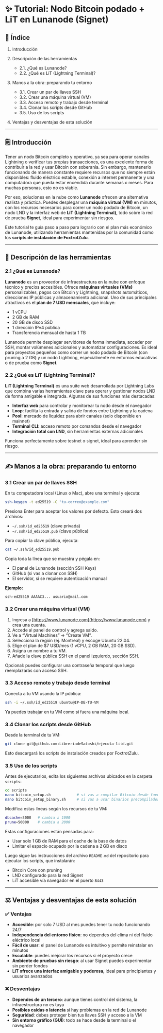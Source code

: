 # ✨ Tutorial: Nodo Bitcoin podado + LiT en Lunanode (Signet)

## 🧠 Índice

1. Introducción
2. Descripción de las herramientas

   * 2.1. ¿Qué es Lunanode?
   * 2.2. ¿Qué es LiT (Lightning Terminal)?
3. Manos a la obra: preparando tu entorno

   * 3.1. Crear un par de llaves SSH
   * 3.2. Crear una máquina virtual (VM)
   * 3.3. Acceso remoto y trabajo desde terminal
   * 3.4. Clonar los scripts desde GitHub
   * 3.5. Uso de los scripts
4. Ventajas y desventajas de esta solución

---

## 🗒️ Introducción

Tener un nodo Bitcoin completo y operativo, ya sea para operar canales Lightning o verificar tus propias transacciones, es una excelente forma de contribuir a la red y usar Bitcoin con soberanía. Sin embargo, mantenerlo funcionando de manera constante requiere recursos que no siempre están disponibles: fluido eléctrico estable, conexión a internet permanente y una computadora que pueda estar encendida durante semanas o meses. Para muchas personas, esto no es viable.

Por eso, soluciones en la nube como **Lunanode** ofrecen una alternativa realista y práctica. Puedes desplegar una **máquina virtual (VM)** en minutos, con los recursos necesarios para correr un nodo podado de Bitcoin, un nodo LND y la interfaz web de **LiT (Lightning Terminal)**, todo sobre la red de prueba **Signet**, ideal para experimentar sin riesgos.

Este tutorial te guía paso a paso para lograrlo con el plan más económico de Lunanode, utilizando herramientas mantenidas por la comunidad como los **scripts de instalación de FoxtrotZulu**.

---

## 🔧 Descripción de las herramientas

### 2.1 ¿Qué es Lunanode?

**Lunanode** es un proveedor de infraestructura en la nube con enfoque técnico y precios accesibles. Ofrece **máquinas virtuales (VMs)** personalizables, pagos con Bitcoin y Lightning, snapshots automáticos, direcciones IP públicas y almacenamiento adicional. Uno de sus principales atractivos es el **plan de 7 USD mensuales**, que incluye:

* 1 vCPU
* 2 GB de RAM
* 20 GB de disco SSD
* 1 dirección IPv4 pública
* Transferencia mensual de hasta 1 TB

Lunanode permite desplegar servidores de forma inmediata, acceder por SSH, montar volúmenes adicionales y automatizar configuraciones. Es ideal para proyectos pequeños como correr un nodo podado de Bitcoin (con pruning a 2 GB) y un nodo Lightning, especialmente en entornos educativos o de prueba como **Signet**.

### 2.2 ¿Qué es LiT (Lightning Terminal)?

**LiT (Lightning Terminal)** es una suite web desarrollada por Lightning Labs que combina varias herramientas clave para operar y gestionar nodos LND de forma amigable e integrada. Algunas de sus funciones más destacadas:

* **Interfaz web** para controlar y monitorear tu nodo desde el navegador
* **Loop**: facilita la entrada y salida de fondos entre Lightning y la cadena
* **Pool**: mercado de liquidez para abrir canales (solo disponible en mainnet)
* **Terminal CLI**: acceso remoto por comandos desde el navegador
* **Integración total con LND**, sin herramientas externas adicionales

Funciona perfectamente sobre testnet o signet, ideal para aprender sin riesgo.

---

## ✍️ Manos a la obra: preparando tu entorno

### 3.1 Crear un par de llaves SSH

En tu computadora local (Linux o Mac), abre una terminal y ejecuta:

```bash
ssh-keygen -t ed25519 -C "tu-correo@example.com"
```

Presiona Enter para aceptar los valores por defecto. Esto creará dos archivos:

* `~/.ssh/id_ed25519` (clave privada)
* `~/.ssh/id_ed25519.pub` (clave pública)

Para copiar la clave pública, ejecuta:

```bash
cat ~/.ssh/id_ed25519.pub
```

Copia toda la línea que se muestra y pégala en:

* El panel de Lunanode (sección SSH Keys)
* GitHub (si vas a clonar con SSH)
* El servidor, si se requiere autenticación manual

**Ejemplo:**

```
ssh-ed25519 AAAAC3... usuario@mail.com
```

### 3.2 Crear una máquina virtual (VM)

1. Ingresa a [https://www.lunanode.com](https://www.lunanode.com) y crea una cuenta.
2. Accede al panel de control y agrega saldo.
3. Ve a “Virtual Machines” → “Create VM”.
4. Selecciona la región (ej. Montreal) y escoge Ubuntu 22.04.
5. Elige el plan de \$7 USD/mes (1 vCPU, 2 GB RAM, 20 GB SSD).
6. Asigna un nombre a tu VM.
7. Añade la clave pública SSH en el panel izquierdo, sección SSH.

Opcional: puedes configurar una contraseña temporal que luego reemplazarás con acceso SSH.

### 3.3 Acceso remoto y trabajo desde terminal

Conecta a tu VM usando la IP pública:

```bash
ssh -i ~/.ssh/id_ed25519 ubuntu@IP-DE-TU-VM
```

Ya puedes trabajar en tu VM como si fuera una máquina local.

### 3.4 Clonar los scripts desde GitHub

Desde la terminal de tu VM:

```bash
git clone git@github.com:LibreriadeSatoshi/ejecuta-litd.git
```

Esto descargará los scripts de instalación creados por FoxtrotZulu.

### 3.5 Uso de los scripts

Antes de ejecutarlos, edita los siguientes archivos ubicados en la carpeta `scripts`:

```bash
cd scripts
nano bitcoin_setup.sh            # si vas a compilar Bitcoin desde fuente
nano bitcoin_setup_binary.sh     # si vas a usar binarios precompilados
```

Modifica estas líneas según los recursos de tu VM:

```bash
dbcache=3000   # cambia a 1000
prune=50000    # cambia a 2000
```

Estas configuraciones están pensadas para:

* Usar solo 1 GB de RAM para el cache de la base de datos
* Limitar el espacio ocupado por la cadena a 2 GB en disco

Luego sigue las instrucciones del archivo `README.md` del repositorio para ejecutar los scripts, que instalarán:

* Bitcoin Core con pruning
* LND configurado para la red Signet
* LiT accesible vía navegador en el puerto `8443`

---

## ⚖️ Ventajas y desventajas de esta solución

### ✅ Ventajas

* **Accesible**: por solo 7 USD al mes puedes tener tu nodo funcionando 24/7
* **Independencia del entorno físico**: no dependes del clima ni del fluido eléctrico local
* **Fácil de usar**: el panel de Lunanode es intuitivo y permite reinstalar en minutos
* **Escalable**: puedes mejorar los recursos si el proyecto crece
* **Ambiente de pruebas sin riesgo**: al usar Signet puedes experimentar sin perder fondos
* **LiT ofrece una interfaz amigable y poderosa**, ideal para principiantes y usuarios avanzados

### ❌ Desventajas

* **Dependes de un tercero**: aunque tienes control del sistema, la infraestructura no es tuya
* **Posibles caídas o latencia** si hay problemas en la red de Lunanode
* **Seguridad**: debes proteger bien tus llaves SSH y acceso a la VM
* **Sin entorno gráfico (GUI)**: todo se hace desde la terminal o el navegador

